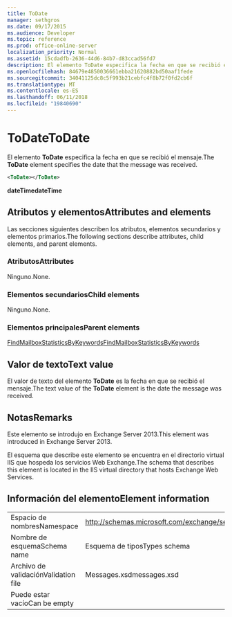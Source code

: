 ```yaml
---
title: ToDate
manager: sethgros
ms.date: 09/17/2015
ms.audience: Developer
ms.topic: reference
ms.prod: office-online-server
localization_priority: Normal
ms.assetid: 15cdadfb-2636-44d6-84b7-d83ccad56fd7
description: El elemento ToDate especifica la fecha en que se recibió el mensaje.
ms.openlocfilehash: 84679e4850036661ebba21620882bd50aaf1fede
ms.sourcegitcommit: 34041125dc8c5f993b21cebfc4f8b72f0fd2cb6f
ms.translationtype: MT
ms.contentlocale: es-ES
ms.lasthandoff: 06/11/2018
ms.locfileid: "19840690"
---
```

# <a name="todate"></a><span data-ttu-id="0ece5-103">ToDate</span><span class="sxs-lookup"><span data-stu-id="0ece5-103">ToDate</span></span>

<span data-ttu-id="0ece5-104">El elemento **ToDate** especifica la fecha en que se recibió el mensaje.</span><span class="sxs-lookup"><span data-stu-id="0ece5-104">The **ToDate** element specifies the date that the message was received.</span></span> 
  
```XML
<ToDate></ToDate>
```

 <span data-ttu-id="0ece5-105">**dateTime**</span><span class="sxs-lookup"><span data-stu-id="0ece5-105">**dateTime**</span></span>
## <a name="attributes-and-elements"></a><span data-ttu-id="0ece5-106">Atributos y elementos</span><span class="sxs-lookup"><span data-stu-id="0ece5-106">Attributes and elements</span></span>

<span data-ttu-id="0ece5-107">Las secciones siguientes describen los atributos, elementos secundarios y elementos primarios.</span><span class="sxs-lookup"><span data-stu-id="0ece5-107">The following sections describe attributes, child elements, and parent elements.</span></span>
  
### <a name="attributes"></a><span data-ttu-id="0ece5-108">Atributos</span><span class="sxs-lookup"><span data-stu-id="0ece5-108">Attributes</span></span>

<span data-ttu-id="0ece5-109">Ninguno.</span><span class="sxs-lookup"><span data-stu-id="0ece5-109">None.</span></span>
  
### <a name="child-elements"></a><span data-ttu-id="0ece5-110">Elementos secundarios</span><span class="sxs-lookup"><span data-stu-id="0ece5-110">Child elements</span></span>

<span data-ttu-id="0ece5-111">Ninguno.</span><span class="sxs-lookup"><span data-stu-id="0ece5-111">None.</span></span>
  
### <a name="parent-elements"></a><span data-ttu-id="0ece5-112">Elementos principales</span><span class="sxs-lookup"><span data-stu-id="0ece5-112">Parent elements</span></span>

[<span data-ttu-id="0ece5-113">FindMailboxStatisticsByKeywords</span><span class="sxs-lookup"><span data-stu-id="0ece5-113">FindMailboxStatisticsByKeywords</span></span>](findmailboxstatisticsbykeywords.md)
  
## <a name="text-value"></a><span data-ttu-id="0ece5-114">Valor de texto</span><span class="sxs-lookup"><span data-stu-id="0ece5-114">Text value</span></span>

<span data-ttu-id="0ece5-115">El valor de texto del elemento **ToDate** es la fecha en que se recibió el mensaje.</span><span class="sxs-lookup"><span data-stu-id="0ece5-115">The text value of the **ToDate** element is the date the message was received.</span></span> 
  
## <a name="remarks"></a><span data-ttu-id="0ece5-116">Notas</span><span class="sxs-lookup"><span data-stu-id="0ece5-116">Remarks</span></span>

<span data-ttu-id="0ece5-117">Este elemento se introdujo en Exchange Server 2013.</span><span class="sxs-lookup"><span data-stu-id="0ece5-117">This element was introduced in Exchange Server 2013.</span></span>
  
<span data-ttu-id="0ece5-118">El esquema que describe este elemento se encuentra en el directorio virtual IIS que hospeda los servicios Web Exchange.</span><span class="sxs-lookup"><span data-stu-id="0ece5-118">The schema that describes this element is located in the IIS virtual directory that hosts Exchange Web Services.</span></span>
  
## <a name="element-information"></a><span data-ttu-id="0ece5-119">Información del elemento</span><span class="sxs-lookup"><span data-stu-id="0ece5-119">Element information</span></span>

|||
|:-----|:-----|
|<span data-ttu-id="0ece5-120">Espacio de nombres</span><span class="sxs-lookup"><span data-stu-id="0ece5-120">Namespace</span></span>  <br/> |http://schemas.microsoft.com/exchange/services/2006/messages  <br/> |
|<span data-ttu-id="0ece5-121">Nombre de esquema</span><span class="sxs-lookup"><span data-stu-id="0ece5-121">Schema name</span></span>  <br/> |<span data-ttu-id="0ece5-122">Esquema de tipos</span><span class="sxs-lookup"><span data-stu-id="0ece5-122">Types schema</span></span>  <br/> |
|<span data-ttu-id="0ece5-123">Archivo de validación</span><span class="sxs-lookup"><span data-stu-id="0ece5-123">Validation file</span></span>  <br/> |<span data-ttu-id="0ece5-124">Messages.xsd</span><span class="sxs-lookup"><span data-stu-id="0ece5-124">messages.xsd</span></span>  <br/> |
|<span data-ttu-id="0ece5-125">Puede estar vacío</span><span class="sxs-lookup"><span data-stu-id="0ece5-125">Can be empty</span></span>  <br/> ||
   

